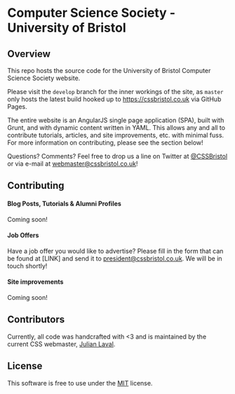 # Computer Science Society - University of Bristol

## Overview

This repo hosts the source code for the University of Bristol Computer Science Society website.

Please visit the `develop` branch for the inner workings of the site, as `master` only hosts the latest build hooked up to https://cssbristol.co.uk via GitHub Pages.

The entire website is an AngularJS single page application (SPA), built with Grunt, and with dynamic content written in YAML. This allows any and all to contribute tutorials, articles, and site improvements, etc. with minimal fuss. For more information on contributing, please see the section below!

Questions? Comments? Feel free to drop us a line on Twitter at [@CSSBristol](https://twitter.com/cssbristol) or via e-mail at webmaster@cssbristol.co.uk!

## Contributing

#### Blog Posts, Tutorials & Alumni Profiles

Coming soon!

#### Job Offers

Have a job offer you would like to advertise? Please fill in the form that can be found at [LINK] and send it to president@cssbristol.co.uk. We will be in touch shortly!

#### Site improvements

Coming soon!

## Contributors

Currently, all code was handcrafted with <3 and is maintained by the current CSS webmaster, [Julian Laval](https://github.com/JulianLaval).

## License

This software is free to use under the [MIT](https://raw.githubusercontent.com/cssbristol/cssbristol.github.io/master/LICENSE.md) license.